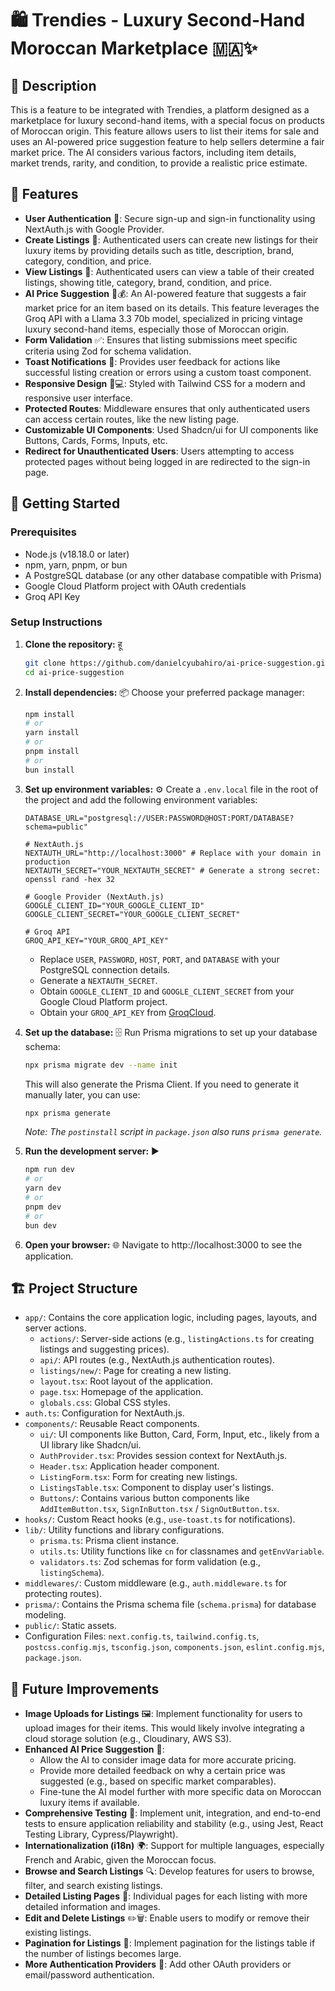 # 🛍️ Trendies - Luxury Second-Hand Moroccan Marketplace 🇲🇦✨

## 📜 Description
This is a feature to be integrated with Trendies, a platform designed as a marketplace for luxury second-hand items, with a special focus on products of Moroccan origin. This feature allows users to list their items for sale and uses an AI-powered price suggestion feature to help sellers determine a fair market price. The AI considers various factors, including item details, market trends, rarity, and condition, to provide a realistic price estimate.

## 🚀 Features

* **User Authentication** 🔐: Secure sign-up and sign-in functionality using NextAuth.js with Google Provider.
* **Create Listings** 📝: Authenticated users can create new listings for their luxury items by providing details such as title, description, brand, category, condition, and price.
* **View Listings** 📄: Authenticated users can view a table of their created listings, showing title, category, brand, condition, and price.
* **AI Price Suggestion** 🤖💰: An AI-powered feature that suggests a fair market price for an item based on its details. This feature leverages the Groq API with a Llama 3.3 70b model, specialized in pricing vintage luxury second-hand items, especially those of Moroccan origin.
* **Form Validation** ✅: Ensures that listing submissions meet specific criteria using Zod for schema validation.
* **Toast Notifications** 📢: Provides user feedback for actions like successful listing creation or errors using a custom toast component.
* **Responsive Design** 📱💻: Styled with Tailwind CSS for a modern and responsive user interface.
* **Protected Routes**: Middleware ensures that only authenticated users can access certain routes, like the new listing page.
* **Customizable UI Components**: Used Shadcn/ui for UI components like Buttons, Cards, Forms, Inputs, etc.
* **Redirect for Unauthenticated Users**: Users attempting to access protected pages without being logged in are redirected to the sign-in page.

## 🏁 Getting Started

### Prerequisites

* Node.js (v18.18.0 or later)
* npm, yarn, pnpm, or bun
* A PostgreSQL database (or any other database compatible with Prisma)
* Google Cloud Platform project with OAuth credentials
* Groq API Key

### Setup Instructions

1.  **Clone the repository:** हू

    ```bash
    git clone https://github.com/danielcyubahiro/ai-price-suggestion.git
    cd ai-price-suggestion
    ```

2.  **Install dependencies:** 📦
    Choose your preferred package manager:

    ```bash
    npm install
    # or
    yarn install
    # or
    pnpm install
    # or
    bun install
    ```

3.  **Set up environment variables:** ⚙️
    Create a `.env.local` file in the root of the project and add the following environment variables:

    ```env
    DATABASE_URL="postgresql://USER:PASSWORD@HOST:PORT/DATABASE?schema=public"

    # NextAuth.js
    NEXTAUTH_URL="http://localhost:3000" # Replace with your domain in production
    NEXTAUTH_SECRET="YOUR_NEXTAUTH_SECRET" # Generate a strong secret: openssl rand -hex 32

    # Google Provider (NextAuth.js)
    GOOGLE_CLIENT_ID="YOUR_GOOGLE_CLIENT_ID"
    GOOGLE_CLIENT_SECRET="YOUR_GOOGLE_CLIENT_SECRET"

    # Groq API
    GROQ_API_KEY="YOUR_GROQ_API_KEY"
    ```

    * Replace `USER`, `PASSWORD`, `HOST`, `PORT`, and `DATABASE` with your PostgreSQL connection details.
    * Generate a `NEXTAUTH_SECRET`.
    * Obtain `GOOGLE_CLIENT_ID` and `GOOGLE_CLIENT_SECRET` from your Google Cloud Platform project.
    * Obtain your `GROQ_API_KEY` from [GroqCloud](https://console.groq.com/keys).

4.  **Set up the database:** 🗄️
    Run Prisma migrations to set up your database schema:

    ```bash
    npx prisma migrate dev --name init
    ```

    This will also generate the Prisma Client. If you need to generate it manually later, you can use:

    ```bash
    npx prisma generate
    ```

    *Note: The `postinstall` script in `package.json` also runs `prisma generate`.*

5.  **Run the development server:** ▶️

    ```bash
    npm run dev
    # or
    yarn dev
    # or
    pnpm dev
    # or
    bun dev
    ```

6.  **Open your browser:** 🌐
    Navigate to http://localhost:3000 to see the application.

## 🏗️ Project Structure

* `app/`: Contains the core application logic, including pages, layouts, and server actions.
    * `actions/`: Server-side actions (e.g., `listingActions.ts` for creating listings and suggesting prices).
    * `api/`: API routes (e.g., NextAuth.js authentication routes).
    * `listings/new/`: Page for creating a new listing.
    * `layout.tsx`: Root layout of the application.
    * `page.tsx`: Homepage of the application.
    * `globals.css`: Global CSS styles.
* `auth.ts`: Configuration for NextAuth.js.
* `components/`: Reusable React components.
    * `ui/`: UI components like Button, Card, Form, Input, etc., likely from a UI library like Shadcn/ui.
    * `AuthProvider.tsx`: Provides session context for NextAuth.js.
    * `Header.tsx`: Application header component.
    * `ListingForm.tsx`: Form for creating new listings.
    * `ListingsTable.tsx`: Component to display user's listings.
    * `Buttons/`: Contains various button components like `AddItemButton.tsx`, `SignInButton.tsx` / `SignOutButton.tsx`.
* `hooks/`: Custom React hooks (e.g., `use-toast.ts` for notifications).
* `lib/`: Utility functions and library configurations.
    * `prisma.ts`: Prisma client instance.
    * `utils.ts`: Utility functions like `cn` for classnames and `getEnvVariable`.
    * `validators.ts`: Zod schemas for form validation (e.g., `listingSchema`).
* `middlewares/`: Custom middleware (e.g., `auth.middleware.ts` for protecting routes).
* `prisma/`: Contains the Prisma schema file (`schema.prisma`) for database modeling.
* `public/`: Static assets.
* Configuration Files: `next.config.ts`, `tailwind.config.ts`, `postcss.config.mjs`, `tsconfig.json`, `components.json`, `eslint.config.mjs`, `package.json`.

## 🌱 Future Improvements

* **Image Uploads for Listings** 🖼️: Implement functionality for users to upload images for their items. This would likely involve integrating a cloud storage solution (e.g., Cloudinary, AWS S3).
* **Enhanced AI Price Suggestion** 🧠:
    * Allow the AI to consider image data for more accurate pricing.
    * Provide more detailed feedback on why a certain price was suggested (e.g., based on specific market comparables).
    * Fine-tune the AI model further with more specific data on Moroccan luxury items if available.
* **Comprehensive Testing** 🧪: Implement unit, integration, and end-to-end tests to ensure application reliability and stability (e.g., using Jest, React Testing Library, Cypress/Playwright).
* **Internationalization (i18n)** 🌍: Support for multiple languages, especially French and Arabic, given the Moroccan focus.
* **Browse and Search Listings** 🔍: Develop features for users to browse, filter, and search existing listings.
* **Detailed Listing Pages** 📖: Individual pages for each listing with more detailed information and images.
* **Edit and Delete Listings** ✏️🗑️: Enable users to modify or remove their existing listings.
* **Pagination for Listings** 🔢: Implement pagination for the listings table if the number of listings becomes large.
* **More Authentication Providers** 🔑: Add other OAuth providers or email/password authentication.
